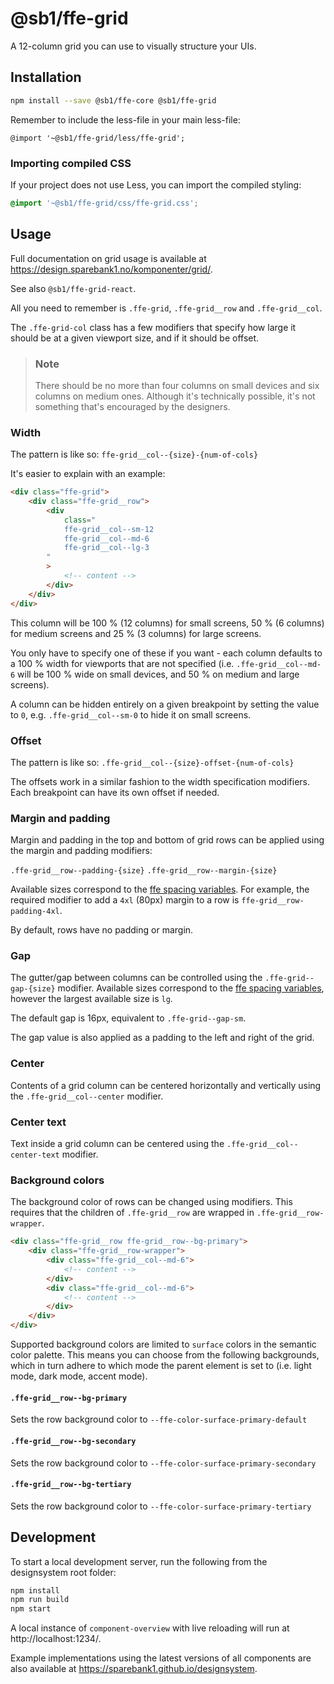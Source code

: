 # @sb1/ffe-grid

A 12-column grid you can use to visually structure your UIs.

## Installation

```bash
npm install --save @sb1/ffe-core @sb1/ffe-grid
```

Remember to include the less-file in your main less-file:

```less
@import '~@sb1/ffe-grid/less/ffe-grid';
```

### Importing compiled CSS

If your project does not use Less, you can import the compiled styling:

```css
@import '~@sb1/ffe-grid/css/ffe-grid.css';
```

## Usage

Full documentation on grid usage is available at https://design.sparebank1.no/komponenter/grid/.

See also `@sb1/ffe-grid-react`.

All you need to remember is `.ffe-grid`, `.ffe-grid__row` and `.ffe-grid__col`.

The `.ffe-grid-col` class has a few modifiers that specify how large it should be
at a given viewport size, and if it should be offset.

> ### Note
>
> There should be no more than four columns on small devices and six columns on
> medium ones. Although it's technically possible, it's not something that's
> encouraged by the designers.

### Width

The pattern is like so: `ffe-grid__col--{size}-{num-of-cols}`

It's easier to explain with an example:

```html
<div class="ffe-grid">
    <div class="ffe-grid__row">
        <div
            class="
            ffe-grid__col--sm-12
            ffe-grid__col--md-6
            ffe-grid__col--lg-3
        "
        >
            <!-- content -->
        </div>
    </div>
</div>
```

This column will be 100 % (12 columns) for small screens, 50 % (6 columns) for medium
screens and 25 % (3 columns) for large screens.

You only have to specify one of these if you want - each column defaults to a 100 % width
for viewports that are not specified (i.e. `.ffe-grid__col--md-6` will be 100 % wide on small
devices, and 50 % on medium and large screens).

A column can be hidden entirely on a given breakpoint by setting the value to `0`, e.g. `.ffe-grid__col--sm-0` to hide it on small screens.

### Offset

The pattern is like so: `.ffe-grid__col--{size}-offset-{num-of-cols}`

The offsets work in a similar fashion to the width specification modifiers. Each breakpoint
can have its own offset if needed.

### Margin and padding

Margin and padding in the top and bottom of grid rows can be applied using the margin and padding modifiers:

`.ffe-grid__row--padding-{size}`
`.ffe-grid__row--margin-{size}`

Available sizes correspond to the [ffe spacing variables](https://design.sparebank1.no/profil/spacing/). For example, the required modifier to add a `4xl` (80px) margin to a row is `ffe-grid__row-padding-4xl`.

By default, rows have no padding or margin.

### Gap

The gutter/gap between columns can be controlled using the `.ffe-grid--gap-{size}` modifier. Available sizes correspond to the [ffe spacing variables](https://design.sparebank1.no/profil/spacing/), however the largest available size is `lg`.

The default gap is 16px, equivalent to `.ffe-grid--gap-sm`.

The gap value is also applied as a padding to the left and right of the grid.

### Center

Contents of a grid column can be centered horizontally and vertically using the `.ffe-grid__col--center` modifier.

### Center text

Text inside a grid column can be centered using the `.ffe-grid__col--center-text` modifier.

### Background colors

The background color of rows can be changed using modifiers. This requires that the children of `.ffe-grid__row` are wrapped in `.ffe-grid__row-wrapper`.

```html
<div class="ffe-grid__row ffe-grid__row--bg-primary">
    <div class="ffe-grid__row-wrapper">
        <div class="ffe-grid__col--md-6">
            <!-- content -->
        </div>
        <div class="ffe-grid__col--md-6">
            <!-- content -->
        </div>
    </div>
</div>
```

Supported background colors are limited to `surface` colors in the semantic color palette. This means you can choose from the following backgrounds, which in turn adhere to which mode the parent element is set to (i.e. light mode, dark mode, accent mode).

#### `.ffe-grid__row--bg-primary`

Sets the row background color to `--ffe-color-surface-primary-default`

#### `.ffe-grid__row--bg-secondary`

Sets the row background color to `--ffe-color-surface-primary-secondary`

#### `.ffe-grid__row--bg-tertiary`

Sets the row background color to `--ffe-color-surface-primary-tertiary`

## Development

To start a local development server, run the following from the designsystem root folder:

```bash
npm install
npm run build
npm start
```

A local instance of `component-overview` with live reloading will run at http://localhost:1234/.

Example implementations using the latest versions of all components are also available at https://sparebank1.github.io/designsystem.
